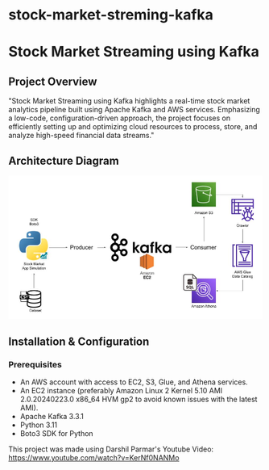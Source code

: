 # stock-market-streming-kafka

# Stock Market Streaming using Kafka

## Project Overview
"Stock Market Streaming using Kafka highlights a real-time stock market analytics pipeline built using Apache Kafka and AWS services. Emphasizing a low-code, configuration-driven approach, the project focuses on efficiently setting up and optimizing cloud resources to process, store, and analyze high-speed financial data streams."


## Architecture Diagram
![Architecture Diagram](Architecture.jpg)


## Installation & Configuration

### Prerequisites
- An AWS account with access to EC2, S3, Glue, and Athena services.
- An EC2 instance (preferably Amazon Linux 2 Kernel 5.10 AMI 2.0.20240223.0 x86_64 HVM gp2 to avoid known issues with the latest AMI).
- Apache Kafka 3.3.1
- Python 3.11
- Boto3 SDK for Python

This project was made using Darshil Parmar's Youtube Video: https://www.youtube.com/watch?v=KerNf0NANMo
